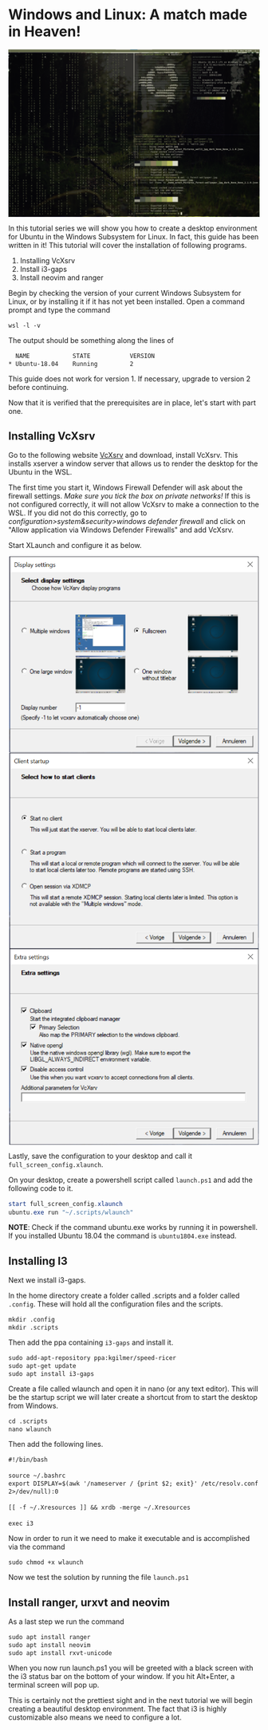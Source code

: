 # Windows and Linux: A match made in Heaven!


<p align="center">
<img align="center" src="./images/start2.png" alt="VcXsrv Settings"/>
</p>


In this tutorial series we will show you how to create a desktop environment for
Ubuntu in the Windows Subsystem for Linux.
In fact, this guide has been written in it!
This tutorial will cover the installation of following programs.

1. Installing VcXsrv 
2. Install i3-gaps
3. Install neovim and ranger 

Begin by checking the version of your current Windows Subsystem for Linux, or by
installing it if it has not yet been installed. 
Open a command prompt and type the command
```shell
wsl -l -v
```

The output should be something along the lines of
```
  NAME            STATE           VERSION
* Ubuntu-18.04    Running         2
```

This guide does not work for version 1. 
If necessary, upgrade to version 2 before continuing.


Now that it is verified that the prerequisites are in place, let's start with
part one.

## Installing VcXsrv

Go to the following website [VcXsrv](https://sourceforge.net/projects/vcxsrv/)
and download, install VcXsrv. 
This installs xserver a window server that allows us to render the desktop for
the Ubuntu in the WSL. 

The first time you start it, Windows Firewall Defender will ask about the
firewall settings. *Make sure you tick the box on private networks!*
If this is not configured correctly, it will not allow VcXsrv to make a
connection to the WSL.
If you did not do this correctly, go to *configuration>system&security>windows
defender firewall* and click on "Allow application via Windows Defender
Firewalls" and add VcXsrv. 

Start XLaunch and configure it as below.  

<p align="center">
<img align="center" src="./images/displaysettings.png" alt="VcXsrv Settings" width="500"/>
<img align="center" src="./images/displaysettings2.png" alt="VcXsrv Settings" width="500"/>
<img align="center" src="./images/displaysettings3.png" alt="VcXsrv Settings" width="500"/>
</p>

Lastly, save the configuration to your desktop and call it
`full_screen_config.xlaunch`.


On your desktop, create a powershell script called 
`launch.ps1` and add the following code to it. 

```powershell
start full_screen_config.xlaunch
ubuntu.exe run "~/.scripts/wlaunch"
```
**NOTE**: Check if the command ubuntu.exe works by running it in powershell. 
If you installed Ubuntu 18.04 the command is `ubuntu1804.exe` instead.

## Installing I3 

Next we install i3-gaps.

In the home directory create a folder called .scripts and a
folder called `.config`. These will hold all the configuration files and the
scripts. 

```
mkdir .config 
mkdir .scripts 
```

Then add the ppa containing `i3-gaps` and install it.

```
sudo add-apt-repository ppa:kgilmer/speed-ricer
sudo apt-get update
sudo apt install i3-gaps
```

Create a file called wlaunch and open it in nano (or any text editor).
This will be the startup script we will later create a shortcut from to start
the desktop from Windows.

```
cd .scripts
nano wlaunch
```
Then add the following lines.

```shell
#!/bin/bash

source ~/.bashrc 
export DISPLAY=$(awk '/nameserver / {print $2; exit}' /etc/resolv.conf 2>/dev/null):0

[[ -f ~/.Xresources ]] && xrdb -merge ~/.Xresources 

exec i3
```

Now in order to run it we need to make it executable and is accomplished via the command 

```
sudo chmod +x wlaunch
```

Now we test the solution by running the file `launch.ps1` 

## Install ranger, urxvt and neovim

As a last step we run the command 
```
sudo apt install ranger
sudo apt install neovim
sudo apt install rxvt-unicode
```

When you now run launch.ps1 you will be greeted with a black screen with the i3
status bar on the bottom of your window. 
If you hit Alt+Enter, a terminal screen will pop up. 

This is certainly not the prettiest sight and in the next tutorial we will begin 
creating a beautiful desktop environment. 
The fact that i3 is highly customizable also means we need to configure a lot.
























